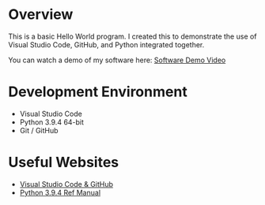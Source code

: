 # Overview

This is a basic Hello World program. I created this to demonstrate the use of Visual Studio Code, GitHub, and Python integrated together.

You can watch a demo of my software here: [Software Demo Video](http://youtube.link.goes.here)

# Development Environment

* Visual Studio Code
* Python 3.9.4 64-bit
* Git / GitHub

# Useful Websites

* [Visual Studio Code & GitHub](https://code.visualstudio.com/docs/editor/versioncontrol)
* [Python 3.9.4 Ref Manual](https://docs.python.org/3/tutorial/)